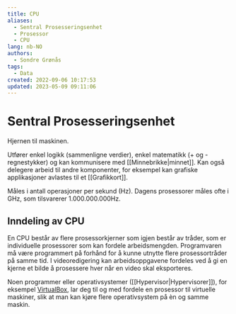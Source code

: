 ```yaml
---
title: CPU
aliases: 
  - Sentral Prosesseringsenhet
  - Prosessor
  - CPU
lang: nb-NO
authors:
  - Sondre Grønås
tags:
  - Data
created: 2022-09-06 10:17:53
updated: 2023-05-09 09:11:06
---
```

# Sentral Prosesseringsenhet
Hjernen til maskinen.

Utfører enkel logikk (sammenligne verdier), enkel matematikk (+ og - regnestykker) og kan kommunisere med [[Minnebrikke|minnet]]. Kan også delegere arbeid til andre komponenter, for eksempel kan grafiske applikasjoner avlastes til et [[Grafikkort]].

Måles i antall operasjoner per sekund (Hz). Dagens prosessorer måles ofte i GHz, som tilsvarerer $1.000.000.000$Hz.

## Inndeling av CPU
En CPU består av flere prosessorkjerner som igjen består av tråder, som er individuelle prosessorer som kan fordele arbeidsmengden. Programvaren må være programmert på forhånd for å kunne utnytte flere prosessortråder på samme tid. I videoredigering kan arbeidsoppgavene fordeles ved å gi en kjerne et bilde å prosessere hver når en video skal eksporteres.

Noen programmer eller operativsystemer ([[Hypervisor|Hypervisorer]]), for eksempel [VirtualBox](https://www.virtualbox.org/), lar deg til og med fordele en prosessor til virtuelle maskiner, slik at man kan kjøre flere operativsystem på èn og samme maskin.